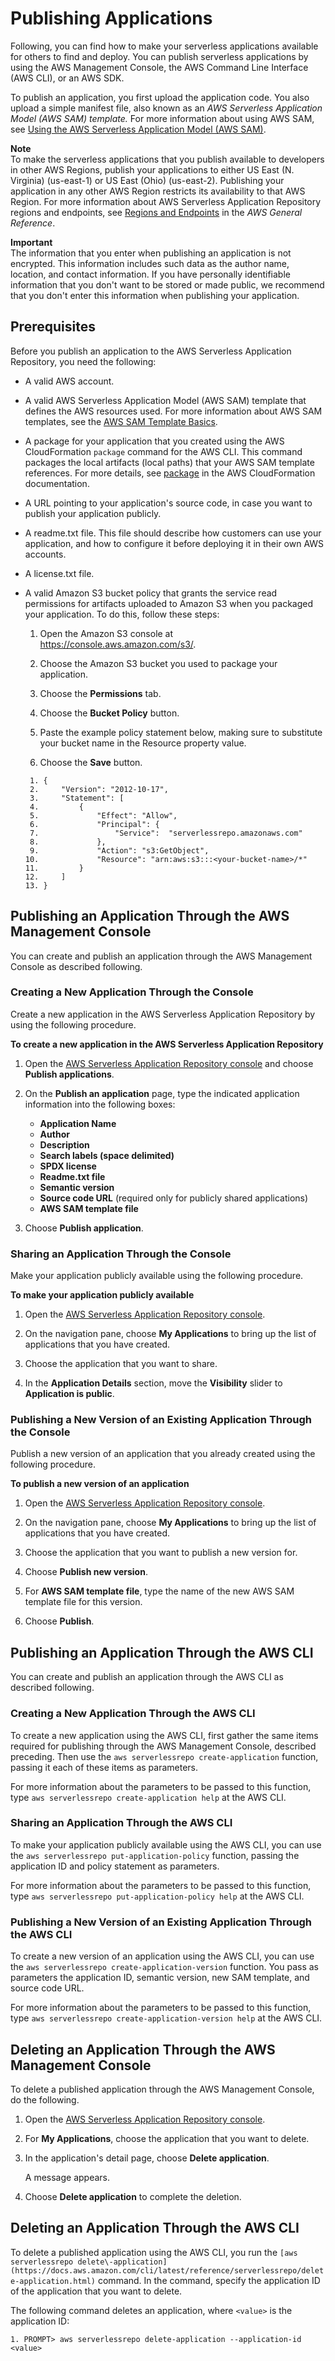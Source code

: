 # Publishing Applications<a name="serverless-app-publishing-applications"></a>

Following, you can find how to make your serverless applications available for others to find and deploy\. You can publish serverless applications by using the AWS Management Console, the AWS Command Line Interface \(AWS CLI\), or an AWS SDK\. 

To publish an application, you first upload the application code\. You also upload a simple manifest file, also known as an *AWS Serverless Application Model \(AWS SAM\) template\.* For more information about using AWS SAM, see [Using the AWS Serverless Application Model \(AWS SAM\)](using-aws-sam.md)\.

**Note**  
To make the serverless applications that you publish available to developers in other AWS Regions, publish your applications to either US East \(N\. Virginia\) \(us\-east\-1\) or US East \(Ohio\) \(us\-east\-2\)\. Publishing your application in any other AWS Region restricts its availability to that AWS Region\. For more information about AWS Serverless Application Repository regions and endpoints, see [Regions and Endpoints](https://docs.aws.amazon.com/general/latest/gr/rande.html#serverlessrepo_region) in the *AWS General Reference*\.

**Important**  
The information that you enter when publishing an application is not encrypted\. This information includes such data as the author name, location, and contact information\. If you have personally identifiable information that you don't want to be stored or made public, we recommend that you don't enter this information when publishing your application\.

## Prerequisites<a name="publishing-application-prerequisites"></a>

Before you publish an application to the AWS Serverless Application Repository, you need the following:
+ A valid AWS account\.
+ A valid AWS Serverless Application Model \(AWS SAM\) template that defines the AWS resources used\. For more information about AWS SAM templates, see the [AWS SAM Template Basics](https://docs.aws.amazon.com/serverless-application-model/latest/developerguide/serverless-sam-template-basics.html)\. 
+ A package for your application that you created using the AWS CloudFormation `package` command for the AWS CLI\. This command packages the local artifacts \(local paths\) that your AWS SAM template references\. For more details, see [package](http://docs.aws.amazon.com/cli/latest/reference/cloudformation/package.html) in the AWS CloudFormation documentation\. 
+ A URL pointing to your application's source code, in case you want to publish your application publicly\.
+ A readme\.txt file\. This file should describe how customers can use your application, and how to configure it before deploying it in their own AWS accounts\. 
+ A license\.txt file\.
+ A valid Amazon S3 bucket policy that grants the service read permissions for artifacts uploaded to Amazon S3 when you packaged your application\. To do this, follow these steps:

  1. Open the Amazon S3 console at [https://console\.aws\.amazon\.com/s3/](https://console.aws.amazon.com/s3/)\.

  1. Choose the Amazon S3 bucket you used to package your application\.

  1. Choose the **Permissions** tab\.

  1. Choose the **Bucket Policy** button\.

  1. Paste the example policy statement below, making sure to substitute your bucket name in the Resource property value\.

  1. Choose the **Save** button\.

  ```
   1. {
   2.     "Version": "2012-10-17",
   3.     "Statement": [
   4.         {
   5.             "Effect": "Allow",
   6.             "Principal": {
   7.                 "Service":  "serverlessrepo.amazonaws.com"
   8.             },
   9.             "Action": "s3:GetObject",
  10.             "Resource": "arn:aws:s3:::<your-bucket-name>/*"
  11.         }
  12.     ]
  13. }
  ```

## Publishing an Application Through the AWS Management Console<a name="publishing-application-through-aws-console"></a>

You can create and publish an application through the AWS Management Console as described following\.

### Creating a New Application Through the Console<a name="create-new-application"></a>

Create a new application in the AWS Serverless Application Repository by using the following procedure\.

**To create a new application in the AWS Serverless Application Repository**

1. Open the [AWS Serverless Application Repository console](https://console.aws.amazon.com/serverlessrepo/home) and choose **Publish applications**\.

1. On the **Publish an application** page, type the indicated application information into the following boxes:
   + **Application Name**
   + **Author**
   + **Description**
   + **Search labels \(space delimited\)**
   + **SPDX license**
   + **Readme\.txt file**
   + **Semantic version**
   + **Source code URL** \(required only for publicly shared applications\)
   + **AWS SAM template file**

1. Choose **Publish application**\.

### Sharing an Application Through the Console<a name="share-application"></a>

Make your application publicly available using the following procedure\.

**To make your application publicly available**

1. Open the [AWS Serverless Application Repository console](https://console.aws.amazon.com/serverlessrepo/home)\.

1. On the navigation pane, choose **My Applications** to bring up the list of applications that you have created\.

1. Choose the application that you want to share\.

1. In the **Application Details** section, move the **Visibility** slider to **Application is public**\.

### Publishing a New Version of an Existing Application Through the Console<a name="publish-new-version-of-application"></a>

Publish a new version of an application that you already created using the following procedure\.

**To publish a new version of an application**

1. Open the [AWS Serverless Application Repository console](https://console.aws.amazon.com/serverlessrepo/home)\.

1. On the navigation pane, choose **My Applications** to bring up the list of applications that you have created\.

1. Choose the application that you want to publish a new version for\.

1. Choose **Publish new version**\.

1. For **AWS SAM template file**, type the name of the new AWS SAM template file for this version\.

1. Choose **Publish**\.

## Publishing an Application Through the AWS CLI<a name="publishing-application-through-cli"></a>

You can create and publish an application through the AWS CLI as described following\.

### Creating a New Application Through the AWS CLI<a name="create-new-application-through-cli"></a>

To create a new application using the AWS CLI, first gather the same items required for publishing through the AWS Management Console, described preceding\. Then use the `aws serverlessrepo create-application` function, passing it each of these items as parameters\.

 For more information about the parameters to be passed to this function, type `aws serverlessrepo create-application help` at the AWS CLI\.

### Sharing an Application Through the AWS CLI<a name="share-application-through-cli"></a>

To make your application publicly available using the AWS CLI, you can use the `aws serverlessrepo put-application-policy` function, passing the application ID and policy statement as parameters\.

For more information about the parameters to be passed to this function, type `aws serverlessrepo put-application-policy help` at the AWS CLI\.

### Publishing a New Version of an Existing Application Through the AWS CLI<a name="publish-new-version-of-application-through-cli"></a>

To create a new version of an application using the AWS CLI, you can use the `aws serverlessrepo create-application-version` function\. You pass as parameters the application ID, semantic version, new SAM template, and source code URL\.

For more information about the parameters to be passed to this function, type `aws serverlessrepo create-application-version help` at the AWS CLI\.

## Deleting an Application Through the AWS Management Console<a name="deleting-application-through-aws-console"></a>

To delete a published application through the AWS Management Console, do the following\.

1. Open the [AWS Serverless Application Repository console](https://console.aws.amazon.com/serverlessrepo/home)\.

1. For **My Applications**, choose the application that you want to delete\.

1. In the application's detail page, choose **Delete application**\. 

   A message appears\. 

1. Choose **Delete application** to complete the deletion\.

## Deleting an Application Through the AWS CLI<a name="deleting-application-through-cli"></a>

To delete a published application using the AWS CLI, you run the `[aws serverlessrepo delete\-application](https://docs.aws.amazon.com/cli/latest/reference/serverlessrepo/delete-application.html)` command\. In the command, specify the application ID of the application that you want to delete\.

The following command deletes an application, where `<value>` is the application ID:

```
1. PROMPT> aws serverlessrepo delete-application --application-id <value>
```